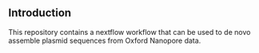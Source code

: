 ## Introduction

This repository contains a nextflow workflow that can be used to de novo assemble plasmid sequences from Oxford Nanopore data.

